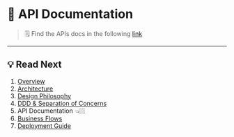 # 📘 API Documentation


> 🗒️ Find the APIs docs in the following [link](https://mraghyad.github.io/cms-docs/) 
---

## 💡 Read Next
1. [Overview](00-Overview.md)
2. [Architecture](01-Architecture.md)
3. [Design Philosophy](02-Design-Philosophy.md)
4. [DDD & Separation of Concerns](03-DDD-and-Separation-of-Concerns.md)
5. API Documentation 👈🏼
6. [Business Flows](05-Business-Flows.md)
7. [Deployment Guide](06-Deployment.md)
 